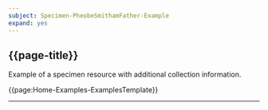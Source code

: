 ```yaml
---
subject: Specimen-PheobeSmithamFather-Example
expand: yes
---
```



## {{page-title}}

Example of a specimen resource with additional collection information.

{{page:Home-Examples-ExamplesTemplate}}


---